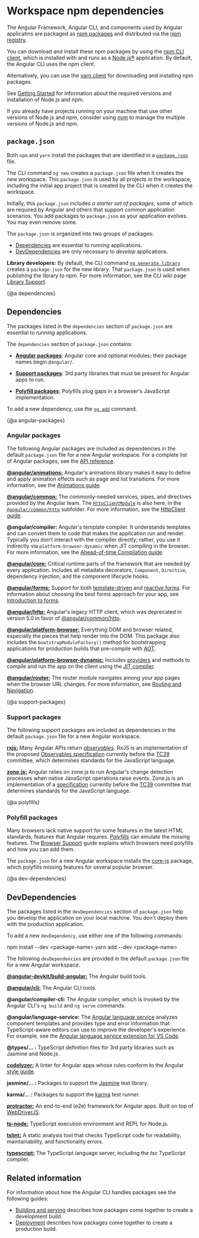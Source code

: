 # Workspace npm dependencies

The Angular Framework, Angular CLI, and components used by Angular applicatins are packaged as [npm packages](https://docs.npmjs.com/getting-started/what-is-npm "What is npm?") and distributed via the [npm registry](https://docs.npmjs.com/).

You can download and install these npm packages by using the [npm CLI client](https://docs.npmjs.com/cli/install), which is installed with and runs as a [Node.js®](https://nodejs.org "Nodejs.org") application. By default, the Angular CLI uses the npm client.

Alternatively, you can use the [yarn client](https://yarnpkg.com/) for downloading and installing npm packages. 


<div class="alert is-helpful">

See [Getting Started](guide/quickstart#prerequisites) for information about the required versions and installation of Node.js and npm.

If you already have projects running on your machine that use other versions of Node.js and npm, consider using [nvm](https://github.com/creationix/nvm) to manage the multiple versions of Node.js and npm. 

</div>


## `package.json`

Both `npm` and `yarn` install the packages that are identified in a [`package.json`](https://docs.npmjs.com/files/package.json) file.

The CLI command `ng new` creates a `package.json` file when it creates the new workspace. 
This `package.json` is used by all projects in the workspace, including the initial app project that is  created by the CLI when it creates the workspace.   

Initially, this `package.json` includes _a starter set of packages_, some of which are required by Angular and others that support common application scenarios.
You add packages to `package.json` as your application evolves. 
You may even remove some. 

The `package.json` is organized into two groups of packages:

* [Dependencies](guide/npm-packages#dependencies) are essential to *running* applications.
* [DevDependencies](guide/npm-packages#dev-dependencies) are only necessary to *develop* applications.

<div class="alert is-helpful">

**Library developers:** By default, the CLI command [`ng generate library`](cli/generate) creates a `package.json` for the new library. That `package.json` is used when publishing the library to npm.
For more information, see the CLI wiki page [Library Support](https://github.com/angular/angular-cli/wiki/stories-create-library). 
</div>


{@a dependencies}
## Dependencies

The packages listed in the `dependencies` section of `package.json` are essential to *running* applications. 

The `dependencies` section of `package.json` contains:

* [**Angular packages**](#angular-packages): Angular core and optional modules; their package names begin `@angular/`.

* [**Support packages**](#support-packages): 3rd party libraries that must be present for Angular apps to run.

* [**Polyfill packages**](#polyfills): Polyfills plug gaps in a browser's JavaScript implementation.

To add a new dependency, use the [`ng add`](cli/add) command.

{@a angular-packages}
### Angular packages

The following Angular packages are included as dependencies in the default `package.json` file for a new Angular workspace.
For a complete list of Angular packages, see the [API reference](http://angular.io/api?type=package). 

[**@angular/animations:**](api/animations) Angular's animations library makes it easy to define and apply animation effects such as page and list transitions.
For more information, see the [Animations guide](guide/animations).

[**@angular/common:**](api/common) The commonly-needed services, pipes, and directives provided by the Angular team.
The [`HttpClientModule`](api/common/http/HttpClientModule) is also here, in the [`@angular/common/http`](api/common/http) subfolder.
For more information, see the [HttpClient guide](guide/http).

**@angular/compiler:** Angular's template compiler.
It understands templates and can convert them to code that makes the application run and render.
Typically you don’t interact with the compiler directly; rather, you use it indirectly via `platform-browser-dynamic` when JIT compiling in the browser.
For more information, see the [Ahead-of-time Compilation guide](guide/aot-compiler).

[**@angular/core:**](api/core) Critical runtime parts of the framework that are needed by every application.
Includes all metadata decorators, `Component`, `Directive`,  dependency injection, and the component lifecycle hooks.

[**@angular/forms:**](api/forms) Support for both [template-driven](guide/forms) and [reactive forms](guide/reactive-forms).
For information about choosing the best forms approach for your app, see [Introduction to forms](guide/forms-overview).

[**@angular/http:**](api/http) Angular's legacy HTTP client, which was deprecated in version 5.0 in favor of [@angular/common/http](api/common/http).

[**@angular/platform-browser:**](api/platform-browser) Everything DOM and browser related, especially
the pieces that help render into the DOM.
This package also includes the `bootstrapModuleFactory()` method for bootstrapping applications for production builds that pre-compile with [AOT](guide/aot-compiler).

[**@angular/platform-browser-dynamic:**](api/platform-browser-dymanic) Includes [providers](api/core/Provider) and methods to compile and run the app on the client using the [JIT compiler](guide/aot-compiler).

[**@angular/router:**](api/router) The router module navigates among your app pages when the browser URL changes.
For more information, see [Routing and Navigation](guide/router).


{@a support-packages}
### Support packages

The following support packages are included as dependencies in the default `package.json` file for a new Angular workspace. 

[**rxjs:**](https://github.com/ReactiveX/rxjs) Many Angular APIs return [_observables_](guide/glossary#observable). RxJS is an implementation of the proposed [Observables specification](https://github.com/zenparsing/es-observable) currently before the
[TC39](http://www.ecma-international.org/memento/TC39.htm) committee, which determines standards for the JavaScript language.


[**zone.js:**](https://github.com/angular/zone.js) Angular relies on zone.js to run Angular's change detection processes when native JavaScript operations raise events.  Zone.js is an implementation of a [specification](https://gist.github.com/mhevery/63fdcdf7c65886051d55) currently before the
[TC39](http://www.ecma-international.org/memento/TC39.htm) committee that determines standards for the JavaScript language.


{@a polyfills}
### Polyfill packages

Many browsers lack native support for some features in the latest HTML standards,
features that Angular requires.
[_Polyfills_](https://en.wikipedia.org/wiki/Polyfill) can emulate the missing features.
The [Browser Support](guide/browser-support) guide explains which browsers need polyfills and 
how you can add them.

The `package.json` for a new Angular workspace installs the [core-js](https://github.com/zloirock/core-js) package, 
which polyfills missing features for several popular browser.


{@a dev-dependencies}

## DevDependencies

The packages listed in the `devDependencies` section of `package.json` help you develop the application on your local machine. You don't deploy them with the production application.

To add a new `devDependency`, use either one of the following commands:

<code-example language="sh" class="code-shell">
  npm install --dev &lt;package-name&gt;
</code-example>

<code-example language="sh" class="code-shell">
  yarn add --dev &lt;package-name&gt;
</code-example>

The following `devDependencies` are provided in the default `package.json` file for a new Angular workspace. 

[**@angular-devkit/build-angular:**](https://github.com/angular/angular-cli/) The Angular build tools.


[**@angular/cli:**](https://github.com/angular/angular-cli/) The Angular CLI tools.


**@angular/compiler-cli:** The Angular compiler, which is invoked by the Angular CLI's `ng build` and `ng serve` commands.


**@angular/language-service:** The [Angular language service](guide/language-service) analyzes component templates and provides type and error information that TypeScript-aware editors can use to improve the developer's experience.
For example, see the [Angular language service extension for VS Code](https://marketplace.visualstudio.com/items?itemName=Angular.ng-template).


**@types/... :** TypeScript definition files for 3rd party libraries such as Jasmine and Node.js.


[**codelyzer:**](https://www.npmjs.com/package/codelyzer) A linter for Angular apps whose rules conform to the Angular [style guide](guide/styleguide).


**jasmine/... :** Packages to support the [Jasmine](https://jasmine.github.io/) test library.


**karma/... :** Packages to support the [karma](https://www.npmjs.com/package/karma) test runner.


[**protractor:**](https://www.npmjs.com/package/protractor) An end-to-end (e2e) framework for Angular apps.
Built on top of [WebDriverJS](https://github.com/SeleniumHQ/selenium/wiki/WebDriverJs).


[**ts-node:**](https://www.npmjs.com/package/ts-node) TypeScript execution environment and REPL for Node.js.


[**tslint:**](https://www.npmjs.com/package/tslint) A static analysis tool that checks TypeScript code for readability, maintainability, and functionality errors.


[**typescript:**](https://www.npmjs.com/package/typescript) The TypeScript language server, including the *tsc* TypeScript compiler.


## Related information

 For information about how the Angular CLI handles packages see the following guides: 
 
 * [Building and serving](guide/build) describes how packages come together to create a development build.
 * [Deployment](guide/deployment) describes how packages come together to create a production build.